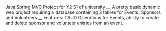 Java Spring MVC Project for Y2 S1 of university
__
A pretty basic dynamic web project requiring a database containing 3 tables for Events, Sponsors and Volunteers.__
Features: CRUD Operations for Events, ability to create and delete sponsor and volunteer entries from an event.
